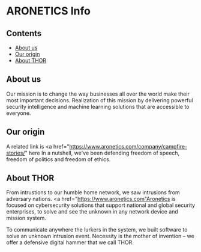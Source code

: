 ARONETICS Info
================

## Contents

* [About us](#about-us)
* [Our origin](#origin)
* [About THOR](#about-thor)

## About us
Our mission is to change the way businesses all over the world make their most important decisions. Realization of this mission by delivering powerful security intelligence and machine learning solutions that are accessible to everyone.

## Our origin
A related link is <a href="https://www.aronetics.com/company/campfire-stories/" here</a> In a nutshell, we've been defending freedom of speech, freedom of politics and freedom of ethics.

## About THOR
From intrustions to our humble home network, we saw intrusions from adversary nations. <a href="https://www.aronetics.com"Aronetics</a> is focused on cybersecurity solutions that support national and global security enterprises, to solve and see the unknown in any network device and mission system.

To communicate anywhere the lurkers in the system, we built software to solve an unknown intrusion event.
Necessity is the mother of invention –  we offer a defensive digital hammer that we call THOR.


